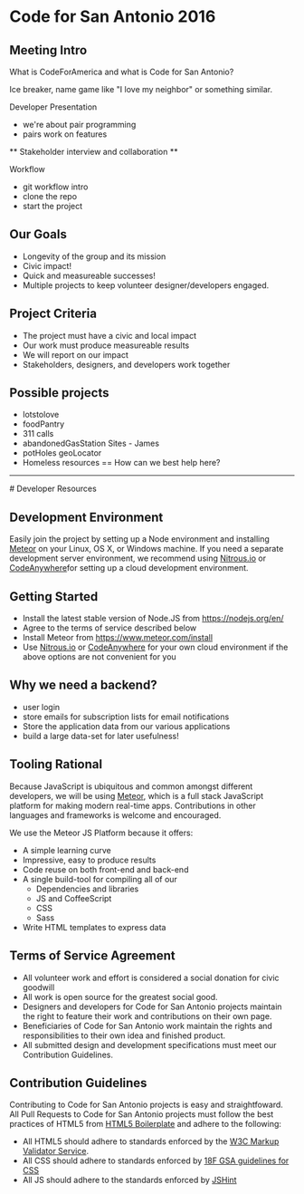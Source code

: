 # Code for San Antonio 2016
## Meeting Intro

What is CodeForAmerica and what is Code for San Antonio?

Ice breaker, name game like "I love my neighbor" or something similar.

Developer Presentation

- we're about pair programming
- pairs work on features

** Stakeholder interview and collaboration **

Workflow
- git workflow intro
- clone the repo
- start the project

## Our Goals
- Longevity of the group and its mission
- Civic impact!
- Quick and measureable successes!
- Multiple projects to keep volunteer designer/developers engaged. 

## Project Criteria
- The project must have a civic and local impact
- Our work must produce measureable results
- We will report on our impact
- Stakeholders, designers, and developers work together

## Possible projects
- lotstolove
- foodPantry
- 311 calls
- abandonedGasStation Sites - James
- potHoles geoLocator
- Homeless resources == How can we best help here?

<hr>
# Developer Resources

## Development Environment
Easily join the project by setting up a Node environment and installing [Meteor](https://www.meteor.com/install) on your Linux, OS X, or Windows machine. If you need a separate development server environment, we recommend using [Nitrous.io](https://www.nitrous.io/) or [CodeAnywhere](https://codeanywhere.com/)for setting up a cloud development environment.

## Getting Started
- Install the latest stable version of Node.JS from https://nodejs.org/en/
- Agree to the terms of service described below
- Install Meteor from https://www.meteor.com/install
- Use [Nitrous.io](https://www.nitrous.io/) or [CodeAnywhere](https://codeanywhere.com/) for your own cloud environment if the above options are not convenient for you

## Why we need a backend?
- user login
- store emails for subscription lists for email notifications
- Store the application data from our various applications
- build a large data-set for later usefulness!

## Tooling Rational
Because JavaScript is ubiquitous and common amongst different developers,  we will be using [Meteor](https://www.meteor.com/), which is a full stack JavaScript platform for making modern real-time apps. Contributions in other languages and frameworks is welcome and encouraged.

We use the Meteor JS Platform because it offers:

- A simple learning curve
- Impressive, easy to produce results
- Code reuse on both front-end and back-end
- A single build-tool for compiling all of our
  - Dependencies and libraries
  - JS and CoffeeScript
  - CSS
  - Sass
- Write HTML templates to express data

## Terms of Service Agreement 
- All volunteer work and effort is considered a social donation for civic goodwill
- All work is open source for the greatest social good.
- Designers and developers for Code for San Antonio projects maintain the right to feature their work and contributions on their own page.
- Beneficiaries of Code for San Antonio work maintain the rights and responsibilities to their own idea and finished product.
- All submitted design and development specifications must meet our Contribution Guidelines.

## Contribution Guidelines
Contributing to Code for San Antonio projects is easy and straightfoward. All Pull Requests to Code for San Antonio projects must follow the best practices of HTML5 from [HTML5 Boilerplate](https://html5boilerplate.com/) and adhere to the following:

- All HTML5 should adhere to standards enforced by the [W3C Markup Validator Service](https://validator.w3.org/).
- All CSS should adhere to standards enforced by [18F GSA guidelines for CSS](https://pages.18f.gov/frontend/)
- All JS should adhere to the standards enforced by [JSHint](http://jshint.com/)



